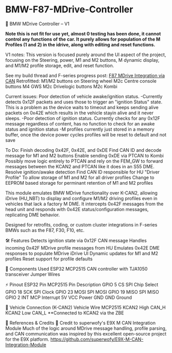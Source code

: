 # BMW-F87-MDrive-Controller

📘 BMW MDrive Controller – V1

**Note this is not fit for use yet, almost 0 testing has been done, it cannot control any functions of the car. It purely allows for population of the M Profiles (1 and 2) in the idrive, along with editing and reset functions.**

V1 notes:
This version is focused purely around the UI aspect of the project, focusing on the Steering, power, M1 and M2 buttons, M dynamic display, and M1/M2 profile storage, edit, and reset function.

See my build thread and F-series progress post:
[F87 MDrive Integration via CAN](https://f87.bimmerpost.com/forums/showthread.php?t=2170233)
Retrofitted:
M1/M2 buttons on Steering wheel
M2c Centre console buttons
M4 GWS
M2c Drivelogic buttons
M2c Kombi

Current issues:
Poor detection of vehicle awake/ignition status. 
-Currently detects 0x12F packets and uses those to trigger an "ignition Status" state. This is a problem as the device waits to timeout and keeps sending alive packets on 0x42E which results in the vehicle stayin alive and it never sleeps.
-Poor detection of ignition status. Currently checks for any 0x12F message regardless of content, has no function to check for an awake status and ignition status
-M profiles currently just stored in a memory buffer, once the device power cycles profiles will be reset to default and not save

To Do:
Finish decoding 0x42F, 0x42E, and 0xDE
Find CAN ID and decode message for M1 and M2 buttons
Enable sending 0xDE via PTCAN to Kombi
Possibly move logic entirely to PTCAN and rely on the FEM_GW to forward messages between the KCAN2 and PTCAN like it does in an S55 DME.
Resolve ignition/awake detection
Find CAN ID responsible for HU "Driver Profile" To allow storage of M1 and M2 for all driver profiles
Change to EEPROM based storage for perminant retention of M1 and M2 profiles


This module emulates BMW MDrive functionality over K-CAN2, allowing iDrive (HU_NBT) to display and configure M1/M2 driving profiles even in vehicles that lack a factory M DME. It intercepts 0x42F messages from the head unit and responds with 0x42E status/configuration messages, replicating DME behavior.

Designed for retrofits, coding, or custom cluster integrations in F-series BMWs such as the F87, F30, F10, etc.

🛠️ Features
Detects ignition state via 0x12F CAN message
Handles incoming 0x42F MDrive profile messages from HU
Emulates 0x42E DME responses to populate MDrive iDrive UI
Dynamic updates for M1 and M2 profiles
Reset support for profile defaults


🧰 Components Used
ESP32
MCP2515	CAN controller with TJA1050 transceiver
Jumper Wires

⚡ Pinout
ESP32 Pin	MCP2515 Pin	Description
GPIO 5	CS	SPI Chip Select
GPIO 18	SCK	SPI Clock
GPIO 23	MOSI	SPI MOSI
GPIO 19	MISO	SPI MISO
GPIO 2	INT	MCP Interrupt
5V	VCC	Power
GND	GND	Ground

🚗 Vehicle Connection (K-CAN2)
Vehicle Wire	MCP2515
KCAN2 High	CAN_H
KCAN2 Low	CAN_L
**Connected to KCAN2 via the ZBE

🔗 References & Credits
🙏 Credit to superwofy's E9X M CAN Integration Module
Much of the logic around MDrive message handling, profile parsing, and CAN communication was inspired by this excellent open-source project for the E9X platform.
https://github.com/superwofy/E9X-M-CAN-Integration-Module


